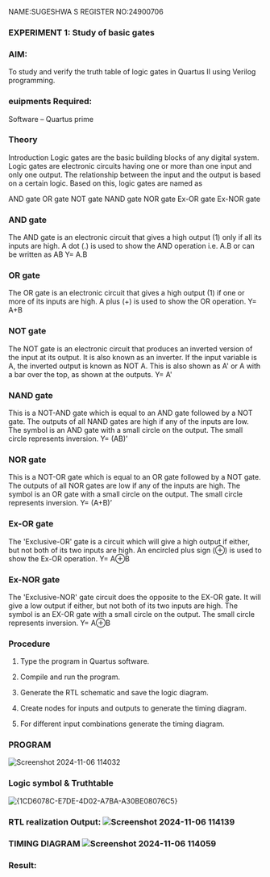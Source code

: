 NAME:SUGESHWA S
REGISTER NO:24900706
### EXPERIMENT 1: Study of basic gates

### AIM: 

To study and verify the truth table of logic gates in Quartus II using Verilog programming.

### euipments Required:

Software – Quartus prime 

### Theory

Introduction Logic gates are the basic building blocks of any digital system. Logic gates are electronic circuits having one or more than one input and only one output. The relationship between the input and the output is based on a certain logic. Based on this, logic gates are named as

AND gate OR gate NOT gate NAND gate NOR gate Ex-OR gate Ex-NOR gate

### AND gate

The AND gate is an electronic circuit that gives a high output (1) only if all its inputs are high. A dot (.) is used to show the AND operation i.e. A.B or can be written as AB
Y= A.B

### OR gate

The OR gate is an electronic circuit that gives a high output (1) if one or more of its inputs are high. A plus (+) is used to show the OR operation.
Y= A+B

### NOT gate

The NOT gate is an electronic circuit that produces an inverted version of the input at its output. It is also known as an inverter. If the input variable is A, the inverted output is known as NOT A. This is also shown as A' or A with a bar over the top, as shown at the outputs.
Y= A'

### NAND gate

This is a NOT-AND gate which is equal to an AND gate followed by a NOT gate. The outputs of all NAND gates are high if any of the inputs are low. The symbol is an AND gate with a small circle on the output. The small circle represents inversion.
Y= (AB)’

### NOR gate

This is a NOT-OR gate which is equal to an OR gate followed by a NOT gate. The outputs of all NOR gates are low if any of the inputs are high. The symbol is an OR gate with a small circle on the output. The small circle represents inversion.
Y= (A+B)’

### Ex-OR gate

The 'Exclusive-OR' gate is a circuit which will give a high output if either, but not both of its two inputs are high. An encircled plus sign (⊕) is used to show the Ex-OR operation.
Y= A⊕B

### Ex-NOR gate

The 'Exclusive-NOR' gate circuit does the opposite to the EX-OR gate. It will give a low output if either, but not both of its two inputs are high. The symbol is an EX-OR gate with a small circle on the output. The small circle represents inversion.
Y= A⊕B

### Procedure

1.	Type the program in Quartus software.

2.	Compile and run the program.

3.	Generate the RTL schematic and save the logic diagram.

4.	Create nodes for inputs and outputs to generate the timing diagram.

5.	For different input combinations generate the timing diagram.


### PROGRAM

 ![Screenshot 2024-11-06 114032](https://github.com/user-attachments/assets/d91a0d90-25f2-4b78-8c30-6244c422e0c2)

 
### Logic symbol & Truthtable
![{1CD6078C-E7DE-4D02-A7BA-A30BE08076C5}](https://github.com/user-attachments/assets/f8bde793-d8fd-45fb-9772-aa5e8ce9b289)


### RTL realization Output: ![Screenshot 2024-11-06 114139](https://github.com/user-attachments/assets/892aa79c-714e-4500-8707-b95e1cf41d96)


### TIMING DIAGRAM ![Screenshot 2024-11-06 114059](https://github.com/user-attachments/assets/8ed62a57-740b-4068-8d41-04902f211da2)


### Result:


